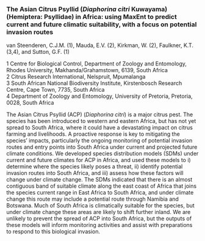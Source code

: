### **The Asian Citrus Psyllid (*Diaphorina citri* Kuwayama) (Hemiptera: Psyllidae) in Africa: using MaxEnt to predict current and future climatic suitability, with a focus on potential invasion routes**  

van Steenderen, C.J.M. (1), Mauda, E.V. (2), Kirkman, W. (2), Faulkner, K.T. (3,4), and Sutton, G.F. (1)  

1 Centre for Biological Control, Department of Zoology and Entomology, Rhodes University, Makhanda/Grahamstown, 6139, South Africa  
2 Citrus Research International, Nelspruit, Mpumalanga  
3 South African National Biodiversity Institute, Kirstenbosch Research Centre, Cape Town, 7735, South Africa  
4 Department of Zoology and Entomology, University of Pretoria, Pretoria, 0028, South Africa  

The Asian Citrus Psyllid (ACP) (*Diaphorina citri*) is a major citrus pest. The species has been introduced to western and eastern Africa, but has not yet spread to South Africa, where it could have a devastating impact on citrus farming and livelihoods. A proactive response is key to mitigating the species’ impacts, particularly the ongoing monitoring of potential invasion routes and entry points into South Africa under current and projected future climate conditions. We developed species distribution models (SDMs) under current and future climates for ACP in Africa, and used these models to i) determine where the species likely poses a threat, ii) identify potential invasion routes into South Africa, and iii) assess how these factors will change under climate change. The SDMs indicated that there is an almost contiguous band of suitable climate along the east coast of Africa that joins the species current range in East Africa to South Africa, and under climate change this route may include a potential route through Namibia and Botswana. Much of South Africa is climatically suitable for the species, but under climate change these areas are likely to shift further inland. We are unlikely to prevent the spread of ACP into South Africa, but the outputs of these models will inform monitoring activities and assist with preparations to respond to this biological invasion.
